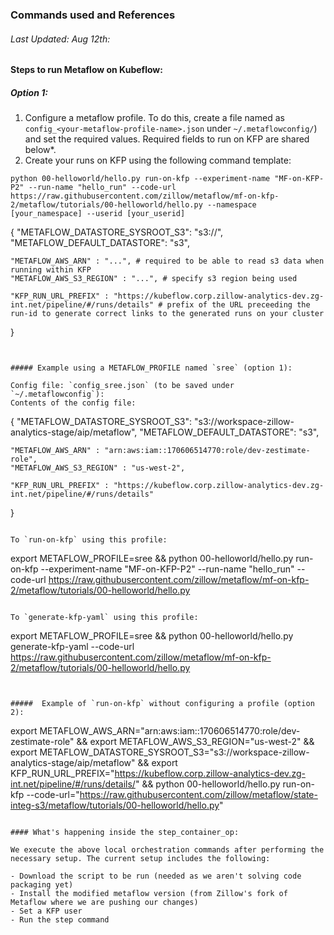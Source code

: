 ### Commands used and References

###### Last Updated: Aug 12th:

#### Steps to run Metaflow on Kubeflow: 

##### Option 1:
1. Configure a metaflow profile. To do this, create a file named as `config_<your-metaflow-profile-name>.json` under 
`~/.metaflowconfig/`) and set the required values. Required fields to run on KFP are shared below*.
2. Create your runs on KFP using the following command template: 
```
python 00-helloworld/hello.py run-on-kfp --experiment-name "MF-on-KFP-P2" --run-name "hello_run" --code-url https://raw.githubusercontent.com/zillow/metaflow/mf-on-kfp-2/metaflow/tutorials/00-helloworld/hello.py --namespace [your_namespace] --userid [your_userid]

```
{
    "METAFLOW_DATASTORE_SYSROOT_S3": "s3://<path-to-s3-bucket-root>",
    "METAFLOW_DEFAULT_DATASTORE": "s3",

    "METAFLOW_AWS_ARN" : "...", # required to be able to read s3 data when running within KFP
    "METAFLOW_AWS_S3_REGION" : "...", # specify s3 region being used

    "KFP_RUN_URL_PREFIX" : "https://kubeflow.corp.zillow-analytics-dev.zg-int.net/pipeline/#/runs/details" # prefix of the URL preceeding the run-id to generate correct links to the generated runs on your cluster
}
```


##### Example using a METAFLOW_PROFILE named `sree` (option 1):

Config file: `config_sree.json` (to be saved under `~/.metaflowconfig`):
Contents of the config file:
```
{
    "METAFLOW_DATASTORE_SYSROOT_S3": "s3://workspace-zillow-analytics-stage/aip/metaflow",
    "METAFLOW_DEFAULT_DATASTORE": "s3",

    "METAFLOW_AWS_ARN" : "arn:aws:iam::170606514770:role/dev-zestimate-role",
    "METAFLOW_AWS_S3_REGION" : "us-west-2",

    "KFP_RUN_URL_PREFIX" : "https://kubeflow.corp.zillow-analytics-dev.zg-int.net/pipeline/#/runs/details"
}
```

To `run-on-kfp` using this profile:
```
export METAFLOW_PROFILE=sree && 
python 00-helloworld/hello.py run-on-kfp 
    --experiment-name "MF-on-KFP-P2" 
    --run-name "hello_run" 
    --code-url https://raw.githubusercontent.com/zillow/metaflow/mf-on-kfp-2/metaflow/tutorials/00-helloworld/hello.py
```

To `generate-kfp-yaml` using this profile:
```
export METAFLOW_PROFILE=sree && 
python 00-helloworld/hello.py generate-kfp-yaml
      --code-url https://raw.githubusercontent.com/zillow/metaflow/mf-on-kfp-2/metaflow/tutorials/00-helloworld/hello.py  
```


#####  Example of `run-on-kfp` without configuring a profile (option 2):
```
export METAFLOW_AWS_ARN="arn:aws:iam::170606514770:role/dev-zestimate-role" && 
export METAFLOW_AWS_S3_REGION="us-west-2" && 
export METAFLOW_DATASTORE_SYSROOT_S3="s3://workspace-zillow-analytics-stage/aip/metaflow" && 
export KFP_RUN_URL_PREFIX="https://kubeflow.corp.zillow-analytics-dev.zg-int.net/pipeline/#/runs/details/" && 
python 00-helloworld/hello.py run-on-kfp 
    --code-url="https://raw.githubusercontent.com/zillow/metaflow/state-integ-s3/metaflow/tutorials/00-helloworld/hello.py"
```

#### What's happening inside the step_container_op:

We execute the above local orchestration commands after performing the necessary setup. The current setup includes the following:

- Download the script to be run (needed as we aren't solving code packaging yet)
- Install the modified metaflow version (from Zillow's fork of Metaflow where we are pushing our changes)
- Set a KFP user
- Run the step command